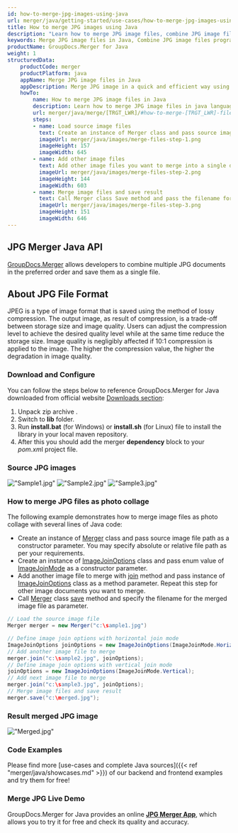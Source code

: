 ```yaml
---
id: how-to-merge-jpg-images-using-java
url: merger/java/getting-started/use-cases/how-to-merge-jpg-images-using-java
title: How to merge JPG images using Java
description: "Learn how to merge JPG image files, combine JPG image files into one file programmatically in java language using GroupDocs.Merger for Java library."
keywords: Merge JPG image files in Java, Combine JPG image files programmatically
productName: GroupDocs.Merger for Java
weight: 1
structuredData:
    productCode: merger
    productPlatform: java
    appName: Merge JPG image files in Java
    appDescription: Merge JPG image in a quick and efficient way using java language and GroupDocs.Merger for Java API, without the use of any third-party software like Microsoft or Open Office.
    howTo:
        name: How to merge JPG image files in Java 
        description: Learn how to merge JPG image files in java language and GroupDocs.Merger for Java API, without the use of any third-party software like Microsoft or Open Office.
        url: merger/java/merge/[TRGT_LWR]/#how-to-merge-[TRGT_LWR]-files-in-c
        steps:
        - name: Load source image files 
          text: Create an instance of Merger class and pass source image file path as a constructor parameter. You may specify absolute or relative file path as per your requirements. 
          imageUrl: merger/java/images/merge-files-step-1.png
          imageHeight: 157
          imageWidth: 645
        - name: Add other image files
          text: Add other image files you want to merge into a single document with Join method of Merger class.
          imageUrl: merger/java/images/merge-files-step-2.png
          imageHeight: 144
          imageWidth: 603
        - name: Merge image files and save result 
          text: Call Merger class Save method and pass the filename for the resultant image file as parameter.
          imageUrl: merger/java/images/merge-files-step-3.png
          imageHeight: 151
          imageWidth: 646
---
```


## JPG Merger Java API

[GroupDocs.Merger](https://products.groupdocs.com/merger/java) allows developers to combine multiple JPG documents in the preferred order and save them as a single file.

## About JPG File Format

JPEG is a type of image format that is saved using the method of lossy compression. The output image, as result of compression, is a trade-off between storage size and image quality. Users can adjust the compression level to achieve the desired quality level while at the same time reduce the storage size. Image quality is negligibly affected if 10:1 compression is applied to the image. The higher the compression value, the higher the degradation in image quality.

### Download and Configure

You can follow the steps below to reference GroupDocs.Merger for Java downloaded from official website [Downloads section](https://downloads.groupdocs.com/merger/java):

1. Unpack zip archive .
2. Switch to **lib** folder.
3. Run **install.bat** (for Windows) or **install.sh** (for Linux) file to install the library in your local maven repository.
4. After this you should add the merger **dependency** block to your *pom.xm*l project file.

### Source JPG images

!["Sample1.jpg"](/merger/java/images/jpg/sample1.jpg)
!["Sample2.jpg"](/merger/java/images/jpg/sample2.jpg)
!["Sample3.jpg"](/merger/java/images/jpg/sample3.jpg)

### How to merge JPG files as photo collage

The following example demonstrates how to merge image files as photo collage with several lines of Java code:

* Create an instance of [Merger](https://reference.groupdocs.com/merger/java/com.groupdocs.merger/Merger) class and pass source image file path as a constructor parameter. You may specify absolute or relative file path as per your requirements.
* Create an instance of [ImageJoinOptions](https://reference.groupdocs.com/merger/java/com.groupdocs.merger.domain.options/ImageJoinOptions) class and pass enum value of [ImageJoinMode](https://reference.groupdocs.com/merger/java/com.groupdocs.merger.domain.options/ImageJoinMode) as a constructor parameter.
* Add another image file to merge with [join](https://reference.groupdocs.com/merger/java/com.groupdocs.merger/Merger#join(java.io.InputStream)) method and pass instance of [ImageJoinOptions](https://reference.groupdocs.com/merger/java/com.groupdocs.merger.domain.options/ImageJoinOptions) class as a method parameter. Repeat this step for other image documents you want to merge.
* Call [Merger](https://reference.groupdocs.com/merger/java/com.groupdocs.merger/Merger) class [save](https://reference.groupdocs.com/merger/java/com.groupdocs.merger/Merger#save(java.io.OutputStream)) method and specify the filename for the merged image file as parameter.

```java
// Load the source image file
Merger merger = new Merger("c:\sample1.jpg")

// Define image join options with horizontal join mode
ImageJoinOptions joinOptions = new ImageJoinOptions(ImageJoinMode.Horizontal);
// Add another image file to merge
merger.join("c:\sample2.jpg", joinOptions);
// Define image join options with vertical join mode
joinOptions = new ImageJoinOptions(ImageJoinMode.Vertical);
// Add next image file to merge
merger.join("c:\sample3.jpg", joinOptions);
// Merge image files and save result
merger.save("c:\merged.jpg");
```

### Result merged JPG image

!["Merged.jpg"](/merger/java/images/jpg/merged_grid.jpg)

### Code Examples

Please find more [use-cases and complete Java sources]({{< ref "merger/java/showcases.md" >}}) of our backend and frontend examples and try them for free!

### Merge JPG Live Demo

GroupDocs.Merger for Java provides an online [**JPG Merger App**](https://products.groupdocs.app/merger/jpg), which allows you to try it for free and check its quality and accuracy.